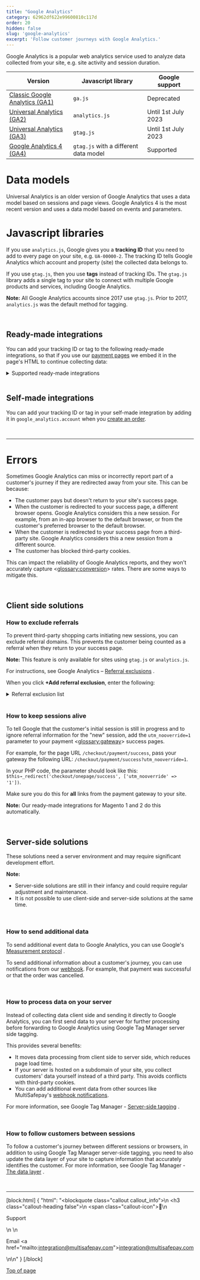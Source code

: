 ```yaml
---
title: "Google Analytics"
category: 62962df622e99600810c117d
order: 20
hidden: false
slug: 'google-analytics'
excerpt: 'Follow customer journeys with Google Analytics.'
---
```

Google Analytics is a popular web analytics service used to analyze data collected from your site, e.g. site activity and session duration.

| Version | Javascript library | Google support |
|---|---|---|
| <a href="https://developers.google.com/analytics/devguides/collection/gajs?hl=en" target="_blank">Classic Google Analytics (GA1)</a> <i class="fa fa-external-link" style="font-size:12px;color:#8b929e"></i> | `ga.js` | Deprecated |
| <a href="https://developers.google.com/analytics/devguides/collection/analyticsjs" target="_blank">Universal Analytics (GA2)</a> <i class="fa fa-external-link" style="font-size:12px;color:#8b929e"></i> | `analytics.js` | Until 1st July 2023 |
| <a href="https://developers.google.com/analytics/devguides/collection/gtagjs" target="_blank">Universal Analytics (GA3)</a> <i class="fa fa-external-link" style="font-size:12px;color:#8b929e"></i> | `gtag.js` | Until 1st July 2023 |
| <a href="https://developers.google.com/analytics/devguides/collection/ga4" target="_blank">Google Analytics 4 (GA4)</a> <i class="fa fa-external-link" style="font-size:12px;color:#8b929e"></i> | `gtag.js` with a different data model | Supported |

# Data models
Universal Analytics is an older version of Google Analytics that uses a data model based on sessions and page views. Google Analytics 4 is the most recent version and uses a data model based on events and parameters.

# Javascript libraries

If you use `analytics.js`, Google gives you a **tracking ID** that you need to add to every page on your site, e.g. `UA-00000-2`. The tracking ID tells Google Analytics which account and property (site) the collected data belongs to.

If you use `gtag.js`, then you use **tags** instead of tracking IDs. The `gtag.js` library adds a single tag to your site to connect with multiple Google products and services, including Google Analytics. 

**Note:** All Google Analytics accounts since 2017 use `gtag.js`. Prior to 2017, `analytics.js` was the default method for tagging.

<br>

## Ready-made integrations

You can add your tracking ID or tag to the following ready-made integrations, so that if you use our [payment pages](/docs/payment-pages/) we embed it in the page's HTML to continue collecting data:

<details id="ready-made-integrations">
<summary>Supported ready-made integrations</summary>
<br>

- [Magento 1](/docs/magento-1/)
- [Magento 2](/docs/magento-2/)
- [Odoo](/docs/odoo)
- [OpenCart](/docs/opencart)
- [OsCommerce](/docs/oscommerce)
- [PrestaShop 1.6](/docs/prestashop-1-6/)
- [Shopware 5](/docs/shopware#shopware-5)
- [WooCommerce](/docs/woocommerce/)
- [X-Cart](/docs/x-cart/)
- [Zen Cart](/docs/zen-cart/)

</details>

<br>

## Self-made integrations

You can add your tracking ID or tag in your self-made integration by adding it in `google_analytics.account` when you [create an order](/reference/createorder/).

<br>

---

# Errors

Sometimes Google Analytics can miss or incorrectly report part of a customer's journey if they are redirected away from your site. This can be because:

- The customer pays but doesn't return to your site's success page.
- When the customer is redirected to your success page, a different browser opens. Google Analytics considers this a new session. For example, from an in-app browser to the default browser, or from the customer's preferred browser to the default browser.
- When the customer is redirected to your success page from a third-party site. Google Analytics considers this a new session from a different source.
- The customer has blocked third-party cookies.

This can impact the reliability of Google Analytics reports, and they won't accurately capture <<glossary:conversion>> rates. There are some ways to mitigate this.

<br>

## Client side solutions

### How to exclude referrals

To prevent third-party shopping carts initiating new sessions, you can exclude referral domains. This prevents the customer being counted as a referral when they return to your success page. 

**Note:** This feature is only available for sites using `gtag.js` or `analytics.js`.

For instructions, see Google Analytics – <a href="https://support.google.com/analytics/answer/2795830" target="_blank">Referral exclusions</a> <i class="fa fa-external-link" style="font-size:12px;color:#8b929e"></i>.

When you click **+Add referral exclusion**, enter the following:

<details id="referral-exclusion-list">
<summary>Referral exclusion list</summary>
<br>

```
*.wlp-acs.com
*.securecode.com
*.arcot.com
3dsecure.icscards.nl
paypal.com
tpeweb.paybox.com
acs.netcetera.ch
3dsecure.paylife.at
3d-secure-code.de
clicksafe.lloydstsb.com
mastercardsecurecode.sparkassen-kreditkarten.de
3ds.e-cartebleue.com
acs-3dsecure.cm-cic.com
*.multisafepay.com
www.abnamro.nl
*.asnbank.nl
ideal.bunq.com
ideal.ing.nl
ideal.knab.nl
betalen.rabobank.nl
*.snsbank.nl
*.regiobank.nl
ideal.triodos.nl
ideal.vanlanschot.com
*.kbc.be
*.belfius.be
*.ing.be
*.paysafecard.com
*.alipay.com
*.trustly.com
verified-by-visa.ing-diba.de
3d-secure.pluscard.de
3dsecure-cardprocess.de
3dsecure.bw-bank.de
3dsecure.deutsche-bank.de
geschuetzteinkaufen.commerzbank.de
giropay.postbank.de
ideal.ing.nl
ps4acs.netcetera-payment.ch
sofort.com
verifiedbyvisa.comdirect.de
```
</details>

<br>

### How to keep sessions alive

To tell Google that the customer's initial session is still in progress and to ignore referral information for the "new" session, add the `utm_nooverride=1` parameter to your payment <<glossary:gateway>> success pages. 

For example, for the page URL `/checkout/payment/success`, pass your gateway the following URL: `/checkout/payment/success?utm_nooverride=1`. 

In your PHP code, the parameter should look like this: `$this→_redirect('checkout/onepage/success', ['utm_nooverride' => '1'])`.

Make sure you do this for **all** links from the payment gateway to your site.

**Note:** Our ready-made integrations for Magento 1 and 2 do this automatically. 

<br>

## Server-side solutions

These solutions need a server environment and may require significant development effort.

**Note:**
- Server-side solutions are still in their infancy and could require regular adjustment and maintenance.
- It is not possible to use client-side and server-side solutions at the same time.

<br>

### How to send additional data
To send additional event data to Google Analytics, you can use Google's <a href="https://developers.google.com/analytics/devguides/collection/protocol/ga4" target="_blank">Measurement protocol</a> <i class="fa fa-external-link" style="font-size:12px;color:#8b929e"></i>. 

To send additional information about a customer's journey, you can use notifications from our [webhook](/docs/configure-your-webhook/). For example, that payment was successful or that the order was cancelled.

<br>

### How to process data on your server

Instead of collecting data client side and sending it directly to Google Analytics, you can first send data to your server for further processing before forwarding to Google Analytics using Google Tag Manager server side tagging.

This provides several benefits:
- It moves data processing from client side to server side, which reduces page load time.
- If your server is hosted on a subdomain of your site, you collect customers' data yourself instead of a third party. This avoids conflicts with third-party cookies.
- You can add additional event data from other sources like MultiSafepay's [webhook notifications](/docs/configure-your-webhook).

For more information, see Google Tag Manager - <a href="https://developers.google.com/tag-platform/tag-manager/server-side" target="_blank">Server-side tagging</a> <i class="fa fa-external-link" style="font-size:12px;color:#8b929e"></i>.

<br>

### How to follow customers between sessions

To follow a customer's journey between different sessions or browsers, in addition to using Google Tag Manager server-side tagging, you need to also update the data layer of your site to capture information that accurately identifies the customer. For more information, see Google Tag Manager - <a href="https://developers.google.com/tag-platform/tag-manager/web/datalayer" target="_blank">The data layer</a> <i class="fa fa-external-link" style="font-size:12px;color:#8b929e"></i>.

<br>

---

[block:html]
{
  "html": "<blockquote class=\"callout callout_info\">\n    <h3 class=\"callout-heading false\">\n        <span class=\"callout-icon\">💬</span>\n        <p>Support</p>\n    </h3>\n    <p>Email <a href=\"mailto:integration@multisafepay.com\">integration@multisafepay.com</a></p>\n</blockquote>\n"
}
[/block]

[Top of page](#)
